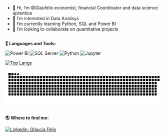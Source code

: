 - 👋 Hi, I’m @Glaufelix economist, financial Coordinator and data science aprentice
- 👀 I’m interested in Data Analisys
- 🌱 I’m currently learning Python, SQL and Power BI 
- 💞️ I’m looking to collaborate on quantitative projects

##

<b> 🚀 **Languages and Tools</b>:**

 ![Power BI](https://img.shields.io/badge/-Power%20BI-black?style=flat-square&logo=Power-BI)
 ![SQL Server](https://img.shields.io/badge/Microsoft_SQL_Server-black?style=flat-square&logo=microsoft-sql-server&logoColor=white)
 ![Python](https://img.shields.io/badge/-Python-black?style=flat-square&logo=Python)
 ![Jupyter](https://img.shields.io/badge/-Jupyter-black?style=flat-square&logo=Jupyter)
 
  [![Top Langs](https://github-readme-stats.vercel.app/api/top-langs/?username=glaufelix&layout=compact)](https://github.com/glaufelix/github-readme-stats)

![Snake animation](https://github.com/raquelcreis/raquelcreis/blob/output/github-contribution-grid-snake.svg)

##
<b> :earth_americas: Where to find me:  </b>


[![Linkedin: Gláucia Félix](https://img.shields.io/badge/-glauciafelix-blue?style=flat-square&logo=Linkedin&logoColor=white&link=https://www.linkedin.com/in/glauciafelixho/)](https://www.linkedin.com/in/glauciafelix/)

  

<!---
Glaufelix/Glaufelix is a ✨ special ✨ repository because its `README.md` (this file) appears on your GitHub profile.
You can click the Preview link to take a look at your changes.
--->

